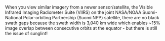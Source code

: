 <p>When you view similar imagery from a newer sensor/satellite, the Visible Infrared Imaging Radiometer Suite (VIIRS) on the joint NASA/NOAA Suomi-National Polar-orbiting Partnership (Suomi NPP) satellite, there are no black swath gaps because the swath width is 3,040 km wide which enables ~15% image overlap between consecutive orbits at the equator - but there is still the issue of sunglint!</p>
